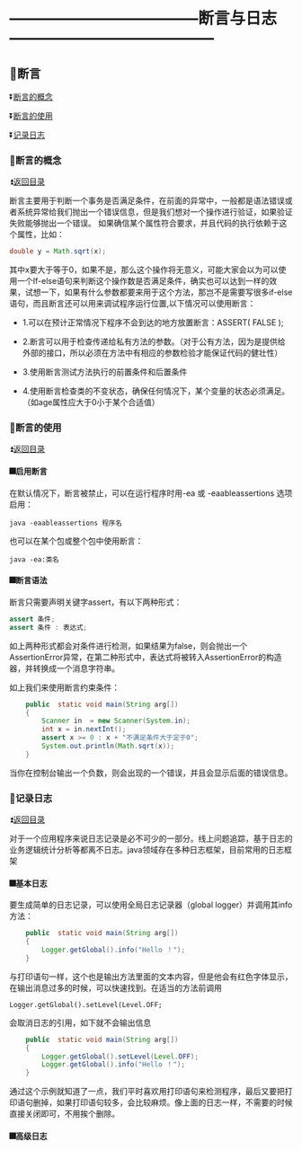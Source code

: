 # ————————————断言与日志————————————— #

<p id="t"></p>

## :book:断言 ##

:arrow_double_down:<a href="#a1">断言的概念</a>

:arrow_double_down:<a href="#a2">断言的使用</a>

:arrow_double_down:<a href="#a3">记录日志</a>


<p id="a1"><p>
  
### :crossed_flags:断言的概念 ###

:arrow_double_up:<a href="#t">返回目录</a>

断言主要用于判断一个事务是否满足条件，在前面的异常中，一般都是语法错误或者系统异常给我们抛出一个错误信息，但是我们想对一个操作进行验证，如果验证失败能够抛出一个错误。 如果确信某个属性符合要求，并且代码的执行依赖于这个属性，比如：

```java
double y = Math.sqrt(x);
```

其中x要大于等于0，如果不是，那么这个操作将无意义，可能大家会以为可以使用一个If-else语句来判断这个操作数是否满足条件，确实也可以达到一样的效果，试想一下，如果有什么参数都要来用于这个方法，那岂不是需要写很多if-else语句，而且断言还可以用来调试程序运行位置,以下情况可以使用断言：

* 1.可以在预计正常情况下程序不会到达的地方放置断言：ASSERT( FALSE );

* 2.断言可以用于检查传递给私有方法的参数。（对于公有方法，因为是提供给外部的接口，所以必须在方法中有相应的参数检验才能保证代码的健壮性）

* 3.使用断言测试方法执行的前置条件和后置条件

* 4.使用断言检查类的不变状态，确保任何情况下，某个变量的状态必须满足。（如age属性应大于0小于某个合适值）

<p id="a2"><p>
  
### :crossed_flags:断言的使用 ###

:arrow_double_up:<a href="#t">返回目录</a>

#### :fireworks:启用断言 ####

在默认情况下，断言被禁止，可以在运行程序时用-ea 或 -eaableassertions 选项启用：

`java -eaableassertions 程序名`

也可以在某个包或整个包中使用断言：

`java -ea:类名`

#### :fireworks:断言语法 ####

断言只需要声明关键字assert，有以下两种形式：

```java
assert 条件;
assert 条件 : 表达式;
```

如上两种形式都会对条件进行检测，如果结果为false，则会抛出一个AssertionError异常，在第二种形式中，表达式将被转入AssertionError的构造器，并转换成一个消息字符串。

如上我们来使用断言约束条件：

```java
    public  static void main(String arg[])
    {
        Scanner in  = new Scanner(System.in);
        int x = in.nextInt();
        assert x >= 0 : x + "不满足条件大于定于0";
        System.out.println(Math.sqrt(x));
    }
```

当你在控制台输出一个负数，则会出现的一个错误，并且会显示后面的错误信息。

<p id="a3"><p>
  
### :crossed_flags:记录日志 ###

:arrow_double_up:<a href="#t">返回目录</a>

对于一个应用程序来说日志记录是必不可少的一部分。线上问题追踪，基于日志的业务逻辑统计分析等都离不日志。java领域存在多种日志框架，目前常用的日志框架

#### :fireworks:基本日志 ####

要生成简单的日志记录，可以使用全局日志记录器（global logger）并调用其info方法：

```java
    public  static void main(String arg[])
    {
        Logger.getGlobal().info("Hello ！");
    }
```

与打印语句一样，这个也是输出方法里面的文本内容，但是他会有红色字体显示，在输出消息过多的时候，可以快速找到。在适当的方法前调用

 `Logger.getGlobal().setLevel(Level.OFF;`
 
 会取消日志的引用，如下就不会输出信息
 
```java
    public  static void main(String arg[])
    {
        Logger.getGlobal().setLevel(Level.OFF);
        Logger.getGlobal().info("Hello ！");
    }
```

通过这个示例就知道了一点，我们平时喜欢用打印语句来检测程序，最后又要把打印语句删掉，如果打印语句较多，会比较麻烦。像上面的日志一样，不需要的时候直接关闭即可，不用挨个删除。

#### :fireworks:高级日志 ####















